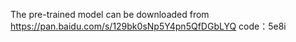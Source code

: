 The pre-trained model can be downloaded from https://pan.baidu.com/s/129bk0sNp5Y4pn5QfDGbLYQ 
code：5e8i 
